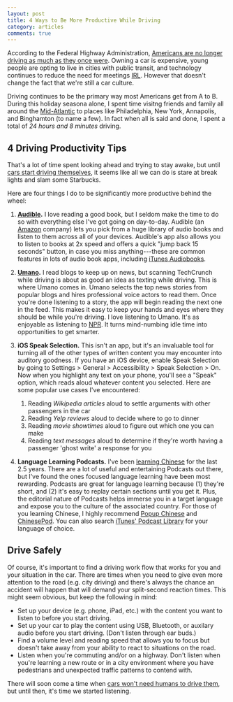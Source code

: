 ```yaml
---
layout: post
title: 4 Ways to Be More Productive While Driving
category: articles
comments: true
---
```


According to the Federal Highway Administration, [Americans are no longer driving as much as they once were](http://bigstory.ap.org/article/stats-show-americans-not-driving-anymore). Owning a car is expensive, young people are opting to live in cities with public transit, and technology continues to reduce the need for meetings [IRL](http://www.urbandictionary.com/define.php?term=IRL). However that doesn't change the fact that we're still a car culture.

Driving continues to be the primary way most Americans get from A to B. During this holiday seasona alone, I spent time visitng friends and family all around the [Mid-Atlantic](http://en.wikipedia.org/wiki/Mid-Atlantic_states) to places like Philadelphia, New York, Annapolis, and Binghamton (to name a few). In fact when all is said and done, I spent a total of _24 hours and 8 minutes_ driving.

## 4 Driving Productivity Tips
That's a lot of time spent looking ahead and trying to stay awake, but until [cars start driving themselves](http://en.wikipedia.org/wiki/Autonomous_car), it seems like all we can do is stare at break lights and slam some Starbucks.

Here are four things I do to be significantly more productive behind the wheel:

1. **[Audible](http://audible.com/).** I love reading a good book, but I seldom make the time to do so with everything else I've got going on day-to-day. Audible (an [Amazon](http://amazon.com) company) lets you pick from a huge library of audio books and listen to them across all of your devices. Audible's app also allows you to listen to books at 2x speed and offers a quick "jump back 15 seconds" button, in case you miss anything---these are common features in lots of audio book apps, including [iTunes Audiobooks](https://itunes.apple.com/WebObjects/MZStore.woa/wa/viewGrouping?cc=us&id=28).

2. **[Umano](http://umanoapp.com/).** I read blogs to keep up on news, but scanning TechCrunch while driving is about as good an idea as texting while driving. This is where Umano comes in. Umano selects the top news stories from popular blogs and hires professional voice actors to read them. Once you're done listening to a story, the app will begin reading the next one in the feed. This makes it easy to keep your hands and eyes where they should be while you're driving. I love listening to Umano. It's as enjoyable as listening to [NPR](http://en.wikipedia.org/wiki/NPR). It turns mind-numbing idle time into opportunities to get smarter.

3. **iOS Speak Selection.** This isn't an app, but it's an invaluable tool for turning all of the other types of written content you may encounter into auditory goodness. If you have an iOS device, enable Speak Selection by going to Settings > General > Accessibility > Speak Selection > On. Now when you highlight any text on your phone, you'll see a "Speak" option, which reads aloud whatever content you selected. Here are some popular use cases I've encountered:

	1. Reading _Wikipedia articles_ aloud to settle arguments with other passengers in the car
	2. Reading _Yelp reviews_ aloud to decide where to go to dinner
	3. Reading _movie showtimes_ aloud to figure out which one you can make
	4. Reading _text messages_ aloud to determine if they're worth having a passenger 'ghost write' a response for you

4. **Language Learning Podcasts.** I've been [learning Chinese](/learning-chinese) for the last 2.5 years. There are a lot of useful and entertaining Podcasts out there, but I've found the ones focused language learning have been most rewarding. Podcasts are great for language learning because (1) they're short, and (2) it's easy to replay certain sections until you get it. Plus, the editorial nature of Podcasts helps immerse you in a target language and expose you to the culture of the associated country. For those of you learning Chinese, I highly recommend [Popup Chinese](http://popupchinese.com/) and [ChinesePod](http://chinesepod.com/). You can also search [iTunes' Podcast Library](https://itunes.apple.com/WebObjects/MZStore.woa/wa/viewGrouping?cc=us&id=33) for your language of choice.

## Drive Safely
Of course, it's important to find a driving work flow that works for you and your situation in the car. There are times when you need to give even more attention to the road (e.g. city driving) and there's always the chance an accident will happen that will demand your split-second reaction times. This might seem obvious, but keep the following in mind:

 - Set up your device (e.g. phone, iPad, etc.) with the content you want to listen to before you start driving.
 - Set up your car to play the content using USB, Bluetooth, or auxilary audio before you start driving. (Don't listen through ear buds.)
 - Find a volume level and reading speed that allows you to focus but doesn't take away from your ability to react to situations on the road.
 - Listen when you're commuting and/or on a highway. Don't listen when you're learning a new route or in a city environment where you have pedestrians and unexpected traffic patterns to contend with.

There will soon come a time when [cars won't need humans to drive them](http://en.wikipedia.org/wiki/Google_driverless_car), but until then, it's time we started listening.